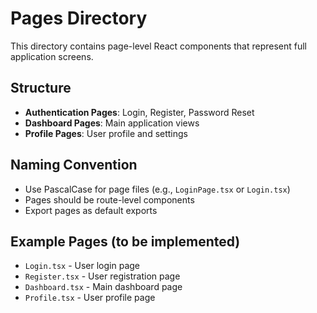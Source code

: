 # Pages Directory

This directory contains page-level React components that represent full application screens.

## Structure
- **Authentication Pages**: Login, Register, Password Reset
- **Dashboard Pages**: Main application views
- **Profile Pages**: User profile and settings

## Naming Convention
- Use PascalCase for page files (e.g., `LoginPage.tsx` or `Login.tsx`)
- Pages should be route-level components
- Export pages as default exports

## Example Pages (to be implemented)
- `Login.tsx` - User login page
- `Register.tsx` - User registration page
- `Dashboard.tsx` - Main dashboard page
- `Profile.tsx` - User profile page
